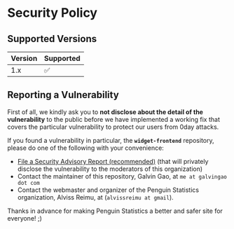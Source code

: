 # Security Policy

## Supported Versions

| Version | Supported          |
| ------- | ------------------ |
| 1.x     | :white_check_mark: |

## Reporting a Vulnerability

First of all, we kindly ask you to **not disclose about the detail of the vulnerability** to the public before we have implemented a working fix that covers the particular vulnerability to protect our users from 0day attacks.

If you found a vulnerability in particular, the **`widget-frontend`** repository, please do one of the following with your convenience:
- [File a Security Advisory Report (recommended)](https://github.com/penguin-statistics/widget-frontend/security/advisories/new) (that will privately disclose the vulnerability to the moderators of this organization)
- Contact the maintainer of this repository, Galvin Gao, at `me at galvingao dot com`
- Contact the webmaster and organizer of the Penguin Statistics organization, Alviss Reimu, at (`alvissreimu at gmail`).

Thanks in advance for making Penguin Statistics a better and safer site for everyone! ;)
